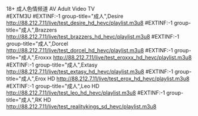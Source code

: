 18+ 成人色情频道 AV Adult Video TV  
#EXTM3U
#EXTINF:-1 group-title="成人",Desire
http://88.212.7.11/live/test_desire_hd_hevc/playlist.m3u8 
#EXTINF:-1 group-title="成人",Brazzers
http://88.212.7.11/live/test_brazzers_hd_hevc/playlist.m3u8 
#EXTINF:-1 group-title="成人",Dorcel
http://88.212.7.11/live/test_dorcel_hd_hevc/playlist.m3u8 
#EXTINF:-1 group-title="成人",Eroxxx
http://88.212.7.11/live/test_eroxxx_hd_hevc/playlist.m3u8
#EXTINF:-1 group-title="成人",Extasy
http://88.212.7.11/live/test_extasy_hd_hevc/playlist.m3u8
#EXTINF:-1 group-title="成人",Erox HD
http://88.212.7.11/live/test_erox_hd_hevc/playlist.m3u8
#EXTINF:-1 group-title="成人",Leo HD
http://88.212.7.11/live/test_leo_hd_hevc/playlist.m3u8
#EXTINF:-1 group-title="成人",RK HD
http://88.212.7.11/live/test_realitykings_sd_hevc/playlist.m3u8
